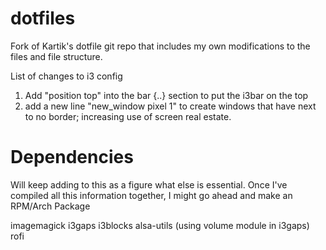 # dotfiles

Fork of Kartik's dotfile git repo that includes my own modifications to the files and file structure.

List of changes to i3 config
1. Add "position top" into the bar {..} section to put the i3bar on the top
2. add a new line "new_window pixel 1" to create windows that have next to no border; increasing use of screen real estate.

# Dependencies
Will keep adding to this as a figure what else is essential.
Once I've compiled all this information together, I might go ahead and make an RPM/Arch Package

imagemagick
i3gaps
i3blocks
alsa-utils (using volume module in i3gaps)
rofi
